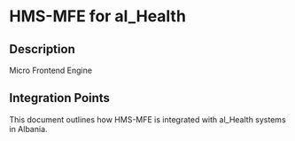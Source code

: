 # HMS-MFE for al_Health

## Description

Micro Frontend Engine

## Integration Points

This document outlines how HMS-MFE is integrated with al_Health systems in Albania.
